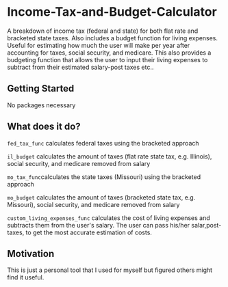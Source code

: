 # Income-Tax-and-Budget-Calculator
A breakdown of income tax (federal and state) for both flat rate and bracketed state taxes. Also includes a budget function for living expenses. Useful for estimating how much the user will make per year after accounting for taxes, social security, and medicare. This also provides a budgeting function that allows the user to input their living expenses to subtract from their estimated salary-post taxes etc..

## Getting Started
No packages necessary

## What does it do?
`fed_tax_func` calculates federal taxes using the bracketed approach

`il_budget` calculates the amount of taxes (flat rate state tax, e.g. Illinois), social security, and medicare removed from salary

`mo_tax_func`calculates the state taxes (Missouri) using the bracketed approach

`mo_budget` calculates the amount of taxes (bracketed state tax, e.g. Missouri), social security, and medicare removed from salary

`custom_living_expenses_func` calculates the cost of living expenses and subtracts them from the user's salary. The user can pass his/her salar,post-taxes, to get the most accurate estimation of costs. 

## Motivation
This is just a personal tool that I used for myself but figured others might find it useful.

